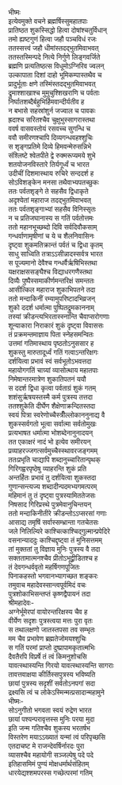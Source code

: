 भीष्मः  
इत्येवमुक्ते वचने ब्रह्मर्षिस्सुमहातपाः  
प्रातिष्ठत शुकस्सिद्धो हित्वा दोषांश्चतुर्विधान्  
तमो ह्यष्टगुणं हित्वा जहौ पञ्चविधं रजः  
ततस्सत्त्वं जहौ धीमांस्तदद्भुतमिवाभवत्  
ततस्तस्मिन्पदे नित्ये निर्गुणे लिङ्गवर्जिते  
ब्रह्मणि प्रत्यतिष्ठत्स विधूमोऽग्निरिव ज्वलन्  
उल्कापाता दिशां दाहो भूमिकम्पास्तथैव च  
प्रादुर्भूताः क्षणे तस्मिंस्तदद्भुतमिवाभवत्  
द्रुमाश्शाखाश्च मुमुचुश्शिखराणि च पर्वताः  
निर्घातशब्दैर्बहुभिर्हिमवान्दीर्यतीव ह  
न बभासे सहस्रांशुर्न जज्वाल च पावकः  
ह्रदाश्च सरितश्चैव चुक्षुभुस्सागरास्तथा  
ववर्ष वासवस्तोयं रसवच्च सुगन्धि च  
ववौ समीरणश्चापि दिव्यगन्धवहश्शुचिः  
स शृङ्गप्रतिमे दिव्ये हिमवन्मेरुसन्निभे  
संश्लिष्टे श्वेतपीते द्वे रुक्मरूप्यमये शुभे  
शतयोजनविस्तारे तिर्यगूर्ध्वं च भारत  
उदीचीं दिशमास्थाय रुचिरे सन्ददर्श ह  
सोऽविशङ्केन मनसा तथैवाभ्यपतच्छुकः  
ततः पर्वतशृङ्गे ते सहसैव द्विधाकृते  
अदृश्येतां महाराज तदद्भुतमिवाभवत्  
ततः पर्वतशृङ्गाभ्यां सहसैव विनिस्सृतः  
न च प्रतिजघानास्य स गतिं पर्वतोत्तमः  
ततो महानभूच्छब्दो दिवि सर्वदिवौकसाम्  
गन्धर्वाणामृषीणां च ये च शैलनिवासिनः  
दृष्ट्वा शुकमतिक्रान्तं पर्वतं च द्विधा कृतम्  
साधु साध्विति तत्राऽऽसीन्नादस्सर्वत्र भारत  
स पूज्यमानो देवैश्च गन्धर्वैर्ऋषिभिस्तथा  
यक्षराक्षससङ्घैश्च विद्याधरगणैस्तथा  
दिव्यैः पुष्पैस्समाकीर्णमन्तरिक्षं समन्ततः  
आसीत्किल महाराज शुकाभिपतने तदा  
ततो मन्दाकिनीं रम्यामुपरिष्टादभिव्रजन्  
शुको ददर्श धर्मात्मा पुष्पितद्रुमकाननाम्  
तस्यां क्रीडन्त्यभिरतास्स्नान्ति चैवाप्सरोगणाः  
शून्याकारा निराकारं शुकं दृष्ट्वा विवाससः  
तं प्रक्रमन्तमाज्ञाय पिता स्नेहसमन्वितः  
उत्तमां गतिमास्थाय पृष्ठतोऽनुससार ह  
शुकस्तु मारुतादूर्ध्वं गतिं गत्वाऽन्तरिक्षगः  
दर्शयित्वा प्रभावं स्वं सर्वभूतोऽभवत्तदा  
महायोगगतिं चाग्र्यां व्यासोत्थाय महातपाः  
निमेषान्तरमात्रेण शुकातिपतनं ययौ  
स ददर्श द्विधा कृत्वा पर्वताग्रं शुकं गतम्  
शशंसुर्ऋषयस्तस्मै कर्म पुत्रस्य तत्तदा  
ततश्शुकेति दीर्घेण शैक्षेणाक्रन्दितस्तदा  
स्वयं पित्रा स्वरेणोच्चैस्त्रीँल्लोकाननुनाद्य वै  
शुकस्सर्वगतो भूत्वा सर्वात्मा सर्वतोमुखः  
प्रत्यभाषत धर्मात्मा भोशब्देनानुनादयन्  
तत एकाक्षरं नादं भो इत्येव समीरयन्  
प्रव्याहरज्जगत्सर्वमुच्चैस्स्थावरजङ्गमम्  
ततःप्रभृति चाद्यापि शब्दानुच्चारितान्पृथक्  
गिरिगह्वरपृष्ठेषु व्याहरन्ति शुकं प्रति  
अन्तर्हितः प्रभावं तु दर्शयित्वा शुकस्तदा  
गुणान्सन्त्यज्य शब्दादीन्पदमभ्यगमत्परम्  
महिमानं तु तं दृष्ट्वा पुत्रस्यामिततेजसः  
निषसाद गिरिप्रस्थे पुत्रमेवानुचिन्तयन्  
ततो मन्दाकिनीतीरे क्रीडन्तोऽऽप्सरसां गणाः  
आसाद्य तमृषिं सर्वास्सम्भ्रान्ता गतचेतसः  
जले निलिल्यिरे काश्चित्काश्चिद्गुल्मान्प्रपेदिरे  
वसनान्याददुः काश्चिद्दृष्ट्वा तं मुनिसत्तमम्  
तां मुक्ततां तु विज्ञाय मुनिः पुत्रस्य वै तदा  
सक्ततामात्मनश्चैव प्रीतोऽभूद्व्रीडितश्च ह  
तं देवगन्धर्ववृतो महर्षिगणपूजितः  
पिनाकहस्तो भगवानभ्यागच्छत शङ्करः  
तमुवाच महादेवस्सान्त्वपूर्वमिदं वचः  
पुत्रशोकाभिसन्तप्तं कृष्णद्वैपायनं तदा  
श्रीमहादेवः-  
अग्नेर्भूमेरपां वायोरन्तरिक्षस्य चैव ह  
वीर्येण सदृशः पुत्रस्त्वया मत्तः पुरा वृतः  
स तथालक्षणो जातस्तपसा तव सम्भृतः  
मम चैव प्रभावेण ब्रह्मतेजोमयश्शुचिः  
स गतिं परमां प्राप्तो दुष्प्रापामकृतात्मभिः  
दैवतैरपि विप्रर्षे तं त्वं किमनुशोचसि  
यावत्स्थास्यन्ति गिरयो यावत्स्थास्यन्ति सागराः  
तावत्तवाक्षया कीर्तिस्सपुत्रस्य भविष्यति  
छायां पुत्रस्य सदृशीं सर्वतोऽनपगां सदा  
द्रक्ष्यसि त्वं च लोकेऽस्मिन्मत्प्रसादान्महामुने  
भीष्मः-  
सोऽनुगीतो भगवता स्वयं रुद्रेण भारत  
छायां पश्यन्परावृत्तस्स मुनिः परया मुदा  
इति जन्म गतिश्चैव शुकस्य भरतर्षभ  
विस्तरेण मयाऽऽख्यातं यन्मां त्वं परिपृच्छसि  
एतदाचष्ट मे राजन्देवर्षिर्नारदः पुरा  
व्यासश्चैव महायोगी सञ्जल्पेषु पदे पदे  
इतिहासमिमं पुण्यं मोक्षधर्मार्थसंहितम्  
धारयेद्यश्शमपरस्स गच्छेत्परमां गतिम्  
